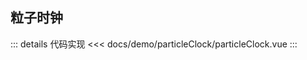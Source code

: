 ## 粒子时钟

<script setup>
import particleClock from "./particleClock.vue"
</script>

<particleClock></particleClock>

::: details 代码实现
<<< docs/demo/particleClock/particleClock.vue
:::
